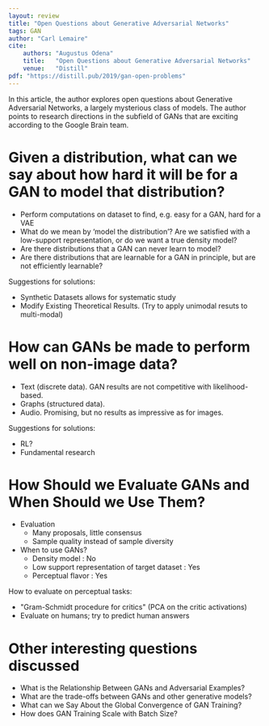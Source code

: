 ```yaml
---
layout: review
title: "Open Questions about Generative Adversarial Networks"
tags: GAN
author: "Carl Lemaire"
cite:
    authors: "Augustus Odena"
    title:   "Open Questions about Generative Adversarial Networks"
    venue:   "Distill"
pdf: "https://distill.pub/2019/gan-open-problems"
---
```


In this article, the author explores open questions about Generative Adversarial Networks, a largely mysterious class of models.
The author points to research directions in the subfield of GANs that are exciting according to the Google Brain team.

# Given a distribution, what can we say about how hard it will be for a GAN to model that distribution?

* Perform computations on dataset to find, e.g. easy for a GAN, hard for a VAE
* What do we mean by ‘model the distribution’? Are we satisfied with a low-support representation, or do we want a true density model?
* Are there distributions that a GAN can never learn to model?
* Are there distributions that are learnable for a GAN in principle, but are not efficiently learnable?

Suggestions for solutions:

* Synthetic Datasets allows for systematic study
* Modify Existing Theoretical Results. (Try to apply unimodal resuts to multi-modal)

# How can GANs be made to perform well on non-image data?

* Text (discrete data). GAN results are not competitive with likelihood-based.
* Graphs (structured data).
* Audio. Promising, but no results as impressive as for images.

Suggestions for solutions:

* RL?
* Fundamental research

# How Should we Evaluate GANs and When Should we Use Them?

* Evaluation
    * Many proposals, little consensus
    * Sample quality instead of sample diversity
* When to use GANs?
    * Density model : No
    * Low support representation of target dataset : Yes
    * Perceptual flavor : Yes

How to evaluate on perceptual tasks:

* "Gram-Schmidt procedure for critics" (PCA on the critic activations)
* Evaluate on humans; try to predict human answers

# Other interesting questions discussed

* What is the Relationship Between GANs and Adversarial Examples?
* What are the trade-offs between GANs and other generative models?
* What can we Say About the Global Convergence of GAN Training?
* How does GAN Training Scale with Batch Size?
